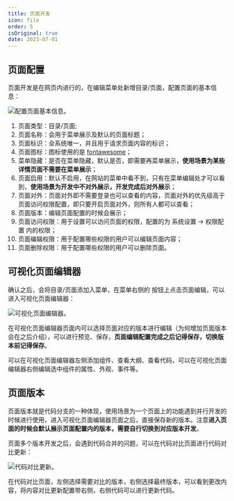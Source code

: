```yaml
---
title: 页面开发
icon: file
order: 5
isOriginal: true
date: 2023-07-01
---
```


## 页面配置

页面开发是在网页内进行的，在编辑菜单处新增目录/页面，配置页面的基本信息：

![配置页面基本信息](https://img.fxss.work/page-base.png)。

1. 页面类型：目录/页面;
2. 页面名称：会用于菜单展示及默认的页面标题；
3. 页面标识：全系统唯一，并且用于请求页面内容的标识；
4. 页面图标：图标使用的是 [fontawesome](https://fontawesome.com/search?o=r&m=free)；
5. 菜单隐藏：是否在菜单隐藏，默认是否，即需要再菜单展示，**使用场景为某些详情页面不需要在菜单展示**；
6. 页面启用：默认不启用，在网站的菜单中看不到，只有在菜单编辑处才可以看到，**使用场景为开发中不对外展示，开发完成后对外展示**；
7. 页面对外：页面对外即不需要登录也可以查看的内容，页面对外的优先级高于页面访问权限配置，即只要开启页面对外，则所有人都可以查看；
8. 页面版本：编辑页面配置的时候会展示；
9. 页面访问权限：用于设置可以访问页面的权限，配置的为 系统设置 -> 权限配置 内的权限；
10. 页面编辑权限：用于配置哪些权限的用户可以编辑页面内容；
11. 页面删除权限：用于配置哪些权限的用户可以删除页面。

## 可视化页面编辑器

确认之后，会将目录/页面添加入菜单，在菜单右侧的 <HopeIcon icon="ellipsis-h" /> 按钮上点击页面编辑，可以进入可视化页面编辑器：

![可视化页面编辑器](https://img.fxss.work/page-detail.png)。

在可视化页面编辑器页面内可以选择页面对应的版本进行编辑（为何增加页面版本会在之后介绍），可以进行预览、保存，**页面编辑配置完成之后记得保存，切换版本前记得保存**。

可以在可视化页面编辑器左侧添加组件、查看大纲、查看代码，可以在可视化页面编辑器右侧编辑选中组件的属性、外观、事件等。

## 页面版本

页面版本就是代码分支的一种体现，使用场景为一个页面上的功能遇到并行开发的时候进行使用，进入可视化页面编辑器页面之后，直接保存新的版本。注意**进入页面的时候会默认展示页面配置内的版本，需要自行切换到对应版本开发**。

页面多个版本开发之后，会遇到代码合并的问题，可以在代码对比页面进行代码对比更新：

![代码对比更新](https://img.fxss.work/page-code-compare.png)。

在代码对比页面，左侧选择需要对比的版本，右侧选择最终版本，可以看到更改内容，将内容对比更新配置带右侧，右侧代码可以进行更新代码。

